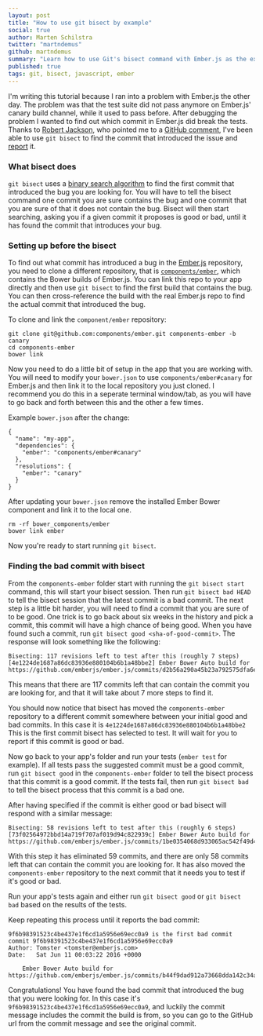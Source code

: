 ```yaml
---
layout: post
title: "How to use git bisect by example"
social: true
author: Marten Schilstra
twitter: "martndemus"
github: martndemus
summary: "Learn how to use Git's bisect command with Ember.js as the example"
published: true
tags: git, bisect, javascript, ember
---
```


I'm writing this tutorial because I ran into a problem with Ember.js the other day. The problem was that the test suite did not pass anymore on Ember.js' canary build channel, while it used to pass before. After debugging the problem I wanted to find out which commit in Ember.js did break the tests. Thanks to [Robert Jackson](https://twitter.com/rwjblue), who pointed me to a [GitHub comment](https://github.com/emberjs/ember.js/issues/13846#issuecomment-234133694), I've been able to use `git bisect` to find the commit that introduced the issue and [report](https://github.com/emberjs/ember.js/issues/13888) it.

### What bisect does

`git bisect` uses a [binary search algorithm](https://en.wikipedia.org/wiki/Binary_search_algorithm) to find the first commit that introduced the bug you are looking for. You will have to tell the bisect command one commit you are sure contains the bug and one commit that you are sure of that it does not contain the bug. Bisect will then start searching, asking you if a given commit it proposes is good or bad, until it has found the commit that introduces your bug.

### Setting up before the bisect

To find out what commit has introduced a bug in the [Ember.js](https://github.com/emberjs/ember.js) repository, you need to clone a different repository, that is [`components/ember`](https://github.com/components/ember), which contains the Bower builds of Ember.js. You can link this repo to your app directly and then use `git bisect` to find the first build that contains the bug. You can then cross-reference the build with the real Ember.js repo to find the actual commit that introduced the bug.

To clone and link the `component/ember` repository:

```
git clone git@github.com:components/ember.git components-ember -b canary
cd components-ember
bower link
```

Now you need to do a little bit of setup in the app that you are working with. You will need to modify your `bower.json` to use `components/ember#canary` for Ember.js and then link it to the local repository you just cloned. I recommend you do this in a seperate terminal window/tab, as you will have to go back and forth between this and the other a few times.

Example `bower.json` after the change:
```
{
  "name": "my-app",
  "dependencies": {
    "ember": "components/ember#canary"
  },
  "resolutions": {
    "ember": "canary"
  }
}
```

After updating your `bower.json` remove the installed Ember Bower component and link it to the local one.

```
rm -rf bower_components/ember
bower link ember
```

Now you're ready to start running `git bisect`.

### Finding the bad commit with bisect

From the `components-ember` folder start with running the `git bisect start` command, this will start your bisect session. Then run `git bisect bad HEAD` to tell the bisect session that the latest commit is a bad commit. The next step is a little bit harder, you will need to find a commit that you are sure of to be good. One trick is to go back about six weeks in the history and pick a commit, this commit will have a high chance of being good. When you have found such a commit, run `git bisect good <sha-of-good-commit>`. The response will look something like the following:

```
Bisecting: 117 revisions left to test after this (roughly 7 steps)
[4e1224de1687a86dc83936e880104b6b1a48bbe2] Ember Bower Auto build for https://github.com/emberjs/ember.js/commits/d2b56a290a45b23a792575dfa6e3af37cf58bc79.
```

This means that there are 117 commits left that can contain the commit you are looking for, and that it will take about 7 more steps to find it.

You should now notice that bisect has moved the `components-ember` repository to a different commit somewhere between your initial good and bad commits. In this case it is `4e1224de1687a86dc83936e880104b6b1a48bbe2` This is the first commit bisect has selected to test. It will wait for you to report if this commit is good or bad.

Now go back to your app's folder and run your tests (`ember test` for example). If all tests pass the suggested commit must be a good commit, run `git bisect good` in the `components-ember` folder to tell the bisect process that this commit is a good commit. If the tests fail, then run `git bisect bad` to tell the bisect process that this commit is a bad one.

After having specified if the commit is either good or bad bisect will respond with a similar message:

```
Bisecting: 58 revisions left to test after this (roughly 6 steps)
[73f02564972bbd14a719f707af019d94c822939c] Ember Bower Auto build for https://github.com/emberjs/ember.js/commits/1be0354068d933065ac542f49d42d73409366a47.
```

With this step it has eliminated 59 commits, and there are only 58 commits left that can contain the commit you are looking for. It has also moved the `components-ember` repository to the next commit that it needs you to test if it's good or bad.

Run your app's tests again and either run `git bisect good` or `git bisect bad` based on the results of the tests.

Keep repeating this process until it reports the bad commit:

```
9f6b98391523c4be437e1f6cd1a5956e69ecc0a9 is the first bad commit
commit 9f6b98391523c4be437e1f6cd1a5956e69ecc0a9
Author: Tomster <tomster@emberjs.com>
Date:   Sat Jun 11 00:03:22 2016 +0000

    Ember Bower Auto build for https://github.com/emberjs/ember.js/commits/b44f9dad912a73668dda142c34a6858283003403.
```

Congratulations! You have found the bad commit that introduced the bug that you were looking for. In this case it's `9f6b98391523c4be437e1f6cd1a5956e69ecc0a9`, and luckily the commit message includes the commit the build is from, so you can go to the GitHub url from the commit message and see the original commit.

